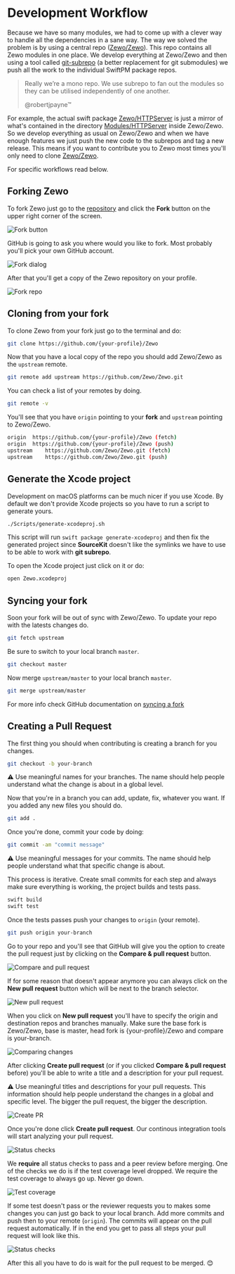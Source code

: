 # Development Workflow

Because we have so many modules, we had to come up with a clever way to handle all the dependencies in a sane way. The way we solved the problem is by using a central repo ([Zewo/Zewo](https://github.com/Zewo/Zewo)). This repo contains all Zewo modules in one place. We develop everything at Zewo/Zewo and then using a tool called [git-subrepo](https://github.com/ingydotnet/git-subrepo) (a  better replacement for git submodules) we push all the work to the individual SwiftPM package repos.

> Really we’re a mono repo. We use subrepo to fan out the modules so they can be utilised independently of one another.
> 
> @robertjpayne™

For example, the actual swift package [Zewo/HTTPServer](https://github.com/Zewo/HTTPServer) is just a mirror of what's contained in the directory [Modules/HTTPServer](Modules/HTTPServer) inside Zewo/Zewo. So we develop everything as usual on Zewo/Zewo and when we have enough features we just push the new code to the subrepos and tag a new release. This means if you want to contribute you to Zewo most times you'll only need to clone [Zewo/Zewo](https://github.com/Zewo/Zewo).

For specific workflows read below.

## Forking Zewo

To fork Zewo just go to the [repository](https://github.com/Zewo/Zewo) and click the **Fork** button on the upper right corner of the screen.

![Fork button](../Images/GitHub-buttons.png)

GitHub is going to ask you where would you like to fork. Most probably you'll pick your own GitHub account.

![Fork dialog](../Images/GitHub-fork-where.png)

After that you'll get a copy of the Zewo repository on your profile.

![Fork repo](../Images/GitHub-fork.png)

## Cloning from your fork

To clone Zewo from your fork just go to the terminal and do:

```sh
git clone https://github.com/{your-profile}/Zewo
```

Now that you have a local copy of the repo you should add Zewo/Zewo as the `upstream` remote.

```sh
git remote add upstream https://github.com/Zewo/Zewo.git
```

You can check a list of your remotes by doing.

```sh
git remote -v 
```

You'll see that you have `origin` pointing to your **fork** and `upstream` pointing to Zewo/Zewo.

```sh
origin	https://github.com/{your-profile}/Zewo (fetch)
origin	https://github.com/{your-profile}/Zewo (push)
upstream	https://github.com/Zewo/Zewo.git (fetch)
upstream	https://github.com/Zewo/Zewo.git (push)
```

## Generate the Xcode project

Development on macOS platforms can be much nicer if you use Xcode. By default we don't provide Xcode projects so you have to run a script to generate yours.

```sh
./Scripts/generate-xcodeproj.sh
```

This script will run `swift package generate-xcodeproj` and then fix the generated project since **SourceKit** doesn't like the symlinks we have to use to be able to work with **git subrepo**.

To open the Xcode project just click on it or do:

```sh
open Zewo.xcodeproj
```

## Syncing your fork

Soon your fork will be out of sync with Zewo/Zewo. To update your repo with the latests changes do.

```sh
git fetch upstream
```

Be sure to switch to your local branch `master`.

```sh
git checkout master
```

Now merge `upstream/master` to your local branch `master`.

```sh
git merge upstream/master
```

For more info check GitHub documentation on [syncing a fork](https://help.github.com/articles/syncing-a-fork/)


## Creating a Pull Request

The first thing you should when contributing is creating a branch for you changes.

```sh
git checkout -b your-branch
```

⚠️ Use meaningful names for your branches. The name should help people understand what the change is about in a global level.

Now that you're in a branch you can add, update, fix, whatever you want. If you added any new files you should do.

```sh
git add .
```

Once you're done, commit your code by doing:

```sh
git commit -am "commit message"
```

⚠️ Use meaningful messages for your commits. The name should help people understand what that specific change is about.

This process is iterative. Create small commits for each step and always make sure everything is working, the project builds and tests pass.

```sh
swift build
swift test
```

Once the tests passes push your changes to `origin` (your remote).

```sh
git push origin your-branch
```

Go to your repo and you'll see that GitHub will give you the option to create the pull request just by clicking on the **Compare & pull request** button.

![Compare and pull request](../Images/GitHub-compare-and-pull-request.png)

If for some reason that doesn't appear anymore you can always click on the **New pull request** button which will be next to the branch selector.

![New pull request](../Images/GitHub-new-pull-request.png)

When you click on **New pull request** you'll have to specify the origin and destination repos and branches manually. Make sure the base fork is Zewo/Zewo, base is master, head fork is {your-profile}/Zewo and compare is your-branch.

![Comparing changes](../Images/GitHub-comparing-changes.png)

After clicking **Create pull request** (or if you clicked **Compare & pull request** before) you'll be able to write a title and a description for your pull request.

⚠️ Use meaningful titles and descriptions for your pull requests. This information should help people understand the changes in a global and specific level. The bigger the pull request, the bigger the description.

![Create PR](../Images/GitHub-create-pull-request.png)

Once you're done click **Create pull request**. Our continous integration tools will start analyzing your pull request.

![Status checks](../Images/GitHub-status-checks.png)

We **require** all status checks to pass and a peer review before merging. One of the checks we do is if the test coverage level dropped. We require the test coverage to always go up. Never go down.

![Test coverage](../Images/GitHub-codecov.png)

If some test doesn't pass or the reviewer requests you to makes some changes you can just go back to your local branch. Add more commits and push then to your remote (`origin`). The commits will appear on the pull request automatically. If in the end you get to pass all steps your pull request will look like this.

![Status checks](../Images/GitHub-status-checks-ok.png)

After this all you have to do is wait for the pull request to be merged. 😊